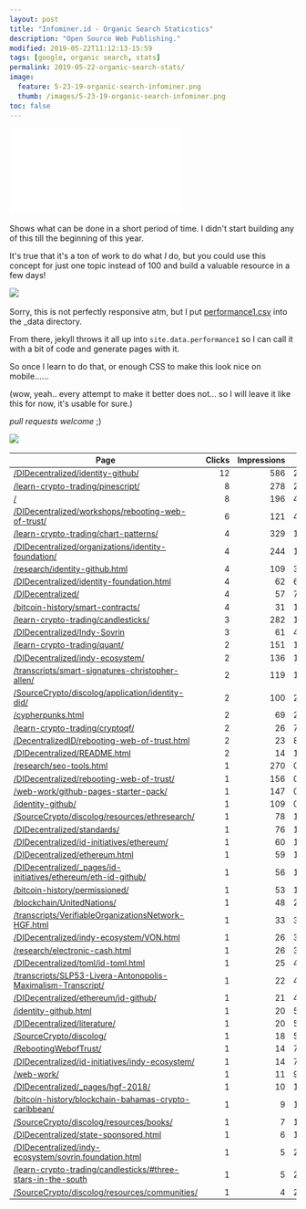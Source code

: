 ```yaml
---
layout: post
title: "Infominer.id - Organic Search Staticstics"
description: "Open Source Web Publishing."
modified: 2019-05-22T11:12:13-15:59
tags: [google, organic search, stats]
permalink: 2019-05-22-organic-search-stats/
image:
  feature: 5-23-19-organic-search-infominer.png
  thumb: /images/5-23-19-organic-search-infominer.png
toc: false
---
```


![](Analytics-infominer-id-Pages-20190417-20190524.pdf)


Shows what can be done in a short period of time.  I didn't start building any of this till the beginning of this year. 

It's true that it's a ton of work to do what *I* do, but you could use this concept for just one topic instead of 100 and build a valuable resource in a few days!

![](https://imgur.com/6Y8OoJq.png)

Sorry, this is not perfectly responsive atm, but I put [performance1.csv](https://infominer.id/web-work/_data/performance1.csv) into the _data directory.

From there, jekyll throws it all up into `site.data.performance1` so I can call it with a bit of code and generate pages with it. 

So once I learn to do that, or enough CSS to make this look nice on mobile......

(wow, yeah.. every attempt to make it better does not... so I will leave it like this for now, it's usable for sure.)

*pull requests welcome* ;)

![](https://infominer.id/web-work/images/5-23-19-organic-search-infominer.png)



<table class="table table-bordered table-hover table-condensed">
<thead><tr><th title="Field #1">Page</th>
<th title="Field #2">Clicks</th>
<th title="Field #3">Impressions</th>
<th title="Field #4">CTR</th>
<th title="Field #5">Position</th>
</tr></thead>
<tbody><tr>
<td><a href="https://infominer.id/DIDecentralized/identity-github/">/DIDecentralized/identity-github/</a></td>
<td align="right">12</td>
<td align="right">586</td>
<td>2.05%</td>
<td align="right">23.57</td>
</tr>
<tr>
<td><a href="https://infominer.id/learn-crypto-trading/pinescript/">/learn-crypto-trading/pinescript/</a></td>
<td align="right">8</td>
<td align="right">278</td>
<td>2.88%</td>
<td align="right">24.7</td>
</tr>
<tr>
<td><a href="https://infominer.id/">/</a></td>
<td align="right">8</td>
<td align="right">196</td>
<td>4.08%</td>
<td align="right">31.97</td>
</tr>
<tr>
<td><a href="https://infominer.id/DIDecentralized/workshops/rebooting-web-of-trust/">/DIDecentralized/workshops/rebooting-web-of-trust/</a></td>
<td align="right">6</td>
<td align="right">121</td>
<td>4.96%</td>
<td align="right">26.83</td>
</tr>
<tr>
<td><a href="https://infominer.id/learn-crypto-trading/chart-patterns/">/learn-crypto-trading/chart-patterns/</a></td>
<td align="right">4</td>
<td align="right">329</td>
<td>1.22%</td>
<td align="right">36.47</td>
</tr>
<tr>
<td><a href="https://infominer.id/DIDecentralized/organizations/identity-foundation/">/DIDecentralized/organizations/identity-foundation/</a></td>
<td align="right">4</td>
<td align="right">244</td>
<td>1.64%</td>
<td align="right">12.92</td>
</tr>
<tr>
<td><a href="https://infominer.id/research/identity-github.html">/research/identity-github.html</a></td>
<td align="right">4</td>
<td align="right">109</td>
<td>3.67%</td>
<td align="right">23.19</td>
</tr>
<tr>
<td><a href="https://infominer.id/DIDecentralized/identity-foundation.html">/DIDecentralized/identity-foundation.html</a></td>
<td align="right">4</td>
<td align="right">62</td>
<td>6.45%</td>
<td align="right">16.02</td>
</tr>
<tr>
<td><a href="https://infominer.id/DIDecentralized/">/DIDecentralized/</a></td>
<td align="right">4</td>
<td align="right">57</td>
<td>7.02%</td>
<td align="right">23.58</td>
</tr>
<tr>
<td><a href="https://infominer.id/bitcoin-history/smart-contracts/">/bitcoin-history/smart-contracts/</a></td>
<td align="right">4</td>
<td align="right">31</td>
<td>12.9%</td>
<td align="right">31.03</td>
</tr>
<tr>
<td><a href="https://infominer.id/learn-crypto-trading/candlesticks/">/learn-crypto-trading/candlesticks/</a></td>
<td align="right">3</td>
<td align="right">282</td>
<td>1.06%</td>
<td align="right">46.93</td>
</tr>
<tr>
<td><a href="https://infominer.id/DIDecentralized/Indy-Sovrin">/DIDecentralized/Indy-Sovrin</a></td>
<td align="right">3</td>
<td align="right">61</td>
<td>4.92%</td>
<td align="right">15.28</td>
</tr>
<tr>
<td><a href="https://infominer.id/learn-crypto-trading/quant/">/learn-crypto-trading/quant/</a></td>
<td align="right">2</td>
<td align="right">151</td>
<td>1.32%</td>
<td align="right">50.6</td>
</tr>
<tr>
<td><a href="https://infominer.id/DIDecentralized/indy-ecosystem/">/DIDecentralized/indy-ecosystem/</a></td>
<td align="right">2</td>
<td align="right">136</td>
<td>1.47%</td>
<td align="right">21.11</td>
</tr>
<tr>
<td><a href="https://infominer.id/transcripts/smart-signatures-christopher-allen/">/transcripts/smart-signatures-christopher-allen/</a></td>
<td align="right">2</td>
<td align="right">119</td>
<td>1.68%</td>
<td align="right">16.18</td>
</tr>
<tr>
<td><a href="https://infominer.id/SourceCrypto/discolog/application/identity-did/">/SourceCrypto/discolog/application/identity-did/</a></td>
<td align="right">2</td>
<td align="right">100</td>
<td>2%</td>
<td align="right">66.88</td>
</tr>
<tr>
<td><a href="https://infominer.id/cypherpunks.html">/cypherpunks.html</a></td>
<td align="right">2</td>
<td align="right">69</td>
<td>2.9%</td>
<td align="right">50.93</td>
</tr>
<tr>
<td><a href="https://infominer.id/learn-crypto-trading/cryptoqf/">/learn-crypto-trading/cryptoqf/</a></td>
<td align="right">2</td>
<td align="right">26</td>
<td>7.69%</td>
<td align="right">7.81</td>
</tr>
<tr>
<td><a href="https://infominer.id/DecentralizedID/rebooting-web-of-trust.html">/DecentralizedID/rebooting-web-of-trust.html</a></td>
<td align="right">2</td>
<td align="right">23</td>
<td>8.7%</td>
<td align="right">21.83</td>
</tr>
<tr>
<td><a href="https://infominer.id/DIDecentralized/README.html">/DIDecentralized/README.html</a></td>
<td align="right">2</td>
<td align="right">14</td>
<td>14.29%</td>
<td align="right">12.43</td>
</tr>
<tr>
<td><a href="https://infominer.id/research/seo-tools.html">/research/seo-tools.html</a></td>
<td align="right">1</td>
<td align="right">270</td>
<td>0.37%</td>
<td align="right">53.4</td>
</tr>
<tr>
<td><a href="https://infominer.id/DIDecentralized/rebooting-web-of-trust/">/DIDecentralized/rebooting-web-of-trust/</a></td>
<td align="right">1</td>
<td align="right">156</td>
<td>0.64%</td>
<td align="right">28.54</td>
</tr>
<tr>
<td><a href="https://infominer.id/web-work/github-pages-starter-pack/">/web-work/github-pages-starter-pack/</a></td>
<td align="right">1</td>
<td align="right">147</td>
<td>0.68%</td>
<td align="right">25.11</td>
</tr>
<tr>
<td><a href="https://infominer.id/identity-github/">/identity-github/</a></td>
<td align="right">1</td>
<td align="right">109</td>
<td>0.92%</td>
<td align="right">29.57</td>
</tr>
<tr>
<td><a href="https://infominer.id/SourceCrypto/discolog/resources/ethresearch/">/SourceCrypto/discolog/resources/ethresearch/</a></td>
<td align="right">1</td>
<td align="right">78</td>
<td>1.28%</td>
<td align="right">9.92</td>
</tr>
<tr>
<td><a href="https://infominer.id/DIDecentralized/standards/">/DIDecentralized/standards/</a></td>
<td align="right">1</td>
<td align="right">76</td>
<td>1.32%</td>
<td align="right">29.62</td>
</tr>
<tr>
<td><a href="https://infominer.id/DIDecentralized/id-initiatives/ethereum/">/DIDecentralized/id-initiatives/ethereum/</a></td>
<td align="right">1</td>
<td align="right">60</td>
<td>1.67%</td>
<td align="right">23.53</td>
</tr>
<tr>
<td><a href="https://infominer.id/DIDecentralized/ethereum.html">/DIDecentralized/ethereum.html</a></td>
<td align="right">1</td>
<td align="right">59</td>
<td>1.69%</td>
<td align="right">26.78</td>
</tr>
<tr>
<td><a href="https://infominer.id/DIDecentralized/_pages/id-initiatives/ethereum/eth-id-github/">/DIDecentralized/_pages/id-initiatives/ethereum/eth-id-github/</a></td>
<td align="right">1</td>
<td align="right">56</td>
<td>1.79%</td>
<td align="right">9.73</td>
</tr>
<tr>
<td><a href="https://infominer.id/bitcoin-history/permissioned/">/bitcoin-history/permissioned/</a></td>
<td align="right">1</td>
<td align="right">53</td>
<td>1.89%</td>
<td align="right">55.32</td>
</tr>
<tr>
<td><a href="https://infominer.id/blockchain/UnitedNations/">/blockchain/UnitedNations/</a></td>
<td align="right">1</td>
<td align="right">48</td>
<td>2.08%</td>
<td align="right">65.44</td>
</tr>
<tr>
<td><a href="https://infominer.id/transcripts/VerifiableOrganizationsNetwork-HGF.html">/transcripts/VerifiableOrganizationsNetwork-HGF.html</a></td>
<td align="right">1</td>
<td align="right">33</td>
<td>3.03%</td>
<td align="right">13.12</td>
</tr>
<tr>
<td><a href="https://infominer.id/DIDecentralized/indy-ecosystem/VON.html">/DIDecentralized/indy-ecosystem/VON.html</a></td>
<td align="right">1</td>
<td align="right">26</td>
<td>3.85%</td>
<td align="right">17.54</td>
</tr>
<tr>
<td><a href="https://infominer.id/research/electronic-cash.html">/research/electronic-cash.html</a></td>
<td align="right">1</td>
<td align="right">26</td>
<td>3.85%</td>
<td align="right">48.81</td>
</tr>
<tr>
<td><a href="https://infominer.id/DIDecentralized/toml/id-toml.html">/DIDecentralized/toml/id-toml.html</a></td>
<td align="right">1</td>
<td align="right">25</td>
<td>4%</td>
<td align="right">32.16</td>
</tr>
<tr>
<td><a href="https://infominer.id/transcripts/SLP53-Livera-Antonopolis-Maximalism-Transcript/">/transcripts/SLP53-Livera-Antonopolis-Maximalism-Transcript/</a></td>
<td align="right">1</td>
<td align="right">22</td>
<td>4.55%</td>
<td align="right">17.55</td>
</tr>
<tr>
<td><a href="https://infominer.id/DIDecentralized/ethereum/id-github/">/DIDecentralized/ethereum/id-github/</a></td>
<td align="right">1</td>
<td align="right">21</td>
<td>4.76%</td>
<td align="right">23.24</td>
</tr>
<tr>
<td><a href="https://infominer.id/identity-github.html">/identity-github.html</a></td>
<td align="right">1</td>
<td align="right">20</td>
<td>5%</td>
<td align="right">16.1</td>
</tr>
<tr>
<td><a href="https://infominer.id/DIDecentralized/literature/">/DIDecentralized/literature/</a></td>
<td align="right">1</td>
<td align="right">20</td>
<td>5%</td>
<td align="right">39.25</td>
</tr>
<tr>
<td><a href="https://infominer.id/SourceCrypto/discolog/">/SourceCrypto/discolog/</a></td>
<td align="right">1</td>
<td align="right">18</td>
<td>5.56%</td>
<td align="right">19.06</td>
</tr>
<tr>
<td><a href="https://infominer.id/RebootingWebofTrust/">/RebootingWebofTrust/</a></td>
<td align="right">1</td>
<td align="right">14</td>
<td>7.14%</td>
<td align="right">9.43</td>
</tr>
<tr>
<td><a href="https://infominer.id/DIDecentralized/id-initiatives/indy-ecosystem/">/DIDecentralized/id-initiatives/indy-ecosystem/</a></td>
<td align="right">1</td>
<td align="right">14</td>
<td>7.14%</td>
<td align="right">29.86</td>
</tr>
<tr>
<td><a href="https://infominer.id/web-work/">/web-work/</a></td>
<td align="right">1</td>
<td align="right">11</td>
<td>9.09%</td>
<td align="right">20.18</td>
</tr>
<tr>
<td><a href="https://infominer.id/DIDecentralized/_pages/hgf-2018/">/DIDecentralized/_pages/hgf-2018/</a></td>
<td align="right">1</td>
<td align="right">10</td>
<td>10%</td>
<td align="right">22.6</td>
</tr>
<tr>
<td><a href="https://infominer.id/bitcoin-history/blockchain-bahamas-crypto-caribbean/">/bitcoin-history/blockchain-bahamas-crypto-caribbean/</a></td>
<td align="right">1</td>
<td align="right">9</td>
<td>11.11%</td>
<td align="right">53.78</td>
</tr>
<tr>
<td><a href="https://infominer.id/SourceCrypto/discolog/resources/books/">/SourceCrypto/discolog/resources/books/</a></td>
<td align="right">1</td>
<td align="right">7</td>
<td>14.29%</td>
<td align="right">25.29</td>
</tr>
<tr>
<td><a href="https://infominer.id/DIDecentralized/state-sponsored.html">/DIDecentralized/state-sponsored.html</a></td>
<td align="right">1</td>
<td align="right">6</td>
<td>16.67%</td>
<td align="right">35.67</td>
</tr>
<tr>
<td><a href="https://infominer.id/DIDecentralized/indy-ecosystem/sovrin.foundation.html">/DIDecentralized/indy-ecosystem/sovrin.foundation.html</a></td>
<td align="right">1</td>
<td align="right">5</td>
<td>20%</td>
<td align="right">26.8</td>
</tr>
<tr>
<td><a href="https://infominer.id/learn-crypto-trading/candlesticks/#three-stars-in-the-south">/learn-crypto-trading/candlesticks/#three-stars-in-the-south</a></td>
<td align="right">1</td>
<td align="right">5</td>
<td>20%</td>
<td align="right">38.2</td>
</tr>
<tr>
<td><a href="https://infominer.id/SourceCrypto/discolog/resources/communities/">/SourceCrypto/discolog/resources/communities/</a></td>
<td align="right">1</td>
<td align="right">4</td>
<td>25%</td>
<td align="right">3.25</td>
</tr>
</tbody></table>